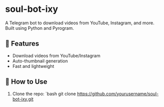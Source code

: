 # soul-bot-ixy

A Telegram bot to download videos from YouTube, Instagram, and more. Built using Python and Pyrogram.

## 🔧 Features
- Download videos from YouTube/Instagram
- Auto-thumbnail generation
- Fast and lightweight

## 🚀 How to Use
1. Clone the repo:
`bash
git clone https://github.com/yourusername/soul-bot-ixy.git

